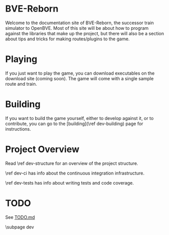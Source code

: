 # BVE-Reborn

Welcome to the documentation site of BVE-Reborn, the successor train simulator to OpenBVE. Most of this site will be about how to program against the libraries that make up the project, but there will also be a section about tips and tricks for making routes/plugins to the game.

# Playing

If you just want to play the game, you can download executables on the download site (coming soon). The game will come with a single sample route and train.

# Building

If you want to build the game yourself, either to develop against it, or to contribute, you can go to the [building](\ref dev-building) page for instructions.

# Project Overview

Read \ref dev-structure for an overview of the project structure. 

\ref dev-ci has info about the continuous integration infrastructure.

\ref dev-tests has info about writing tests and code coverage.

# TODO

 See [TODO.md](TODO.md)

\subpage dev
